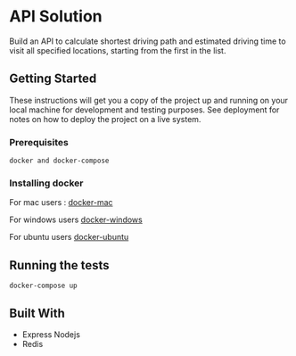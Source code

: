 # API Solution

Build an API to calculate shortest driving path and estimated driving time to visit all specified locations, starting from the first in the list.

## Getting Started

These instructions will get you a copy of the project up and running on your local machine for development and testing purposes. See deployment for notes on how to deploy the project on a live system.

### Prerequisites

```
docker and docker-compose
```

### Installing docker

For mac users : 
[docker-mac](https://www.docker.com/docker-mac)

For windows users
[docker-windows](https://www.docker.com/docker-windows)

For ubuntu users
[docker-ubuntu](https://www.docker.com/docker-ubuntu)


## Running the tests

```
docker-compose up
```

## Built With
* Express Nodejs
* Redis 

